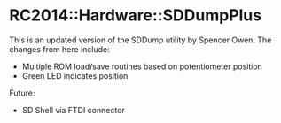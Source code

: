 # RC2014::Hardware::SDDumpPlus

This is an updated version of the SDDump utility by Spencer Owen. The
changes from here include:

* Multiple ROM load/save routines based on potentiometer position
* Green LED indicates position

Future:

* SD Shell via FTDI connector
